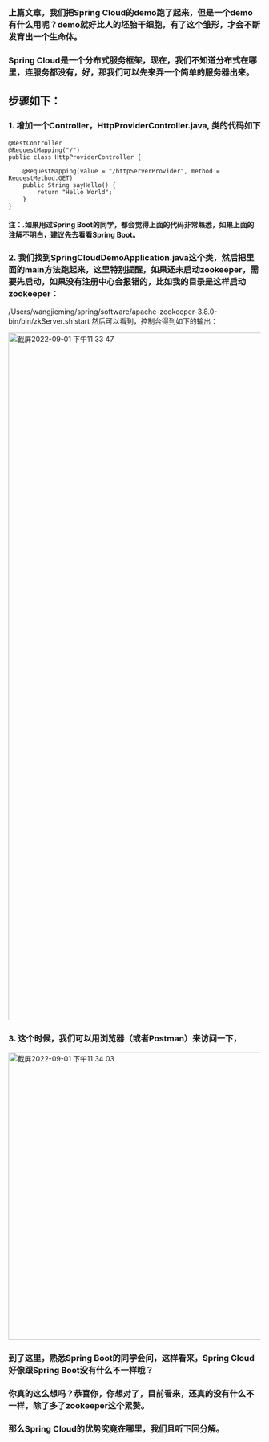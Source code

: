 ### 上篇文章，我们把Spring Cloud的demo跑了起来，但是一个demo有什么用呢？demo就好比人的坯胎干细胞，有了这个雏形，才会不断发育出一个生命体。

### Spring Cloud是一个分布式服务框架，现在，我们不知道分布式在哪里，连服务都没有，好，那我们可以先来弄一个简单的服务器出来。

## 步骤如下：

### 1. 增加一个Controller，HttpProviderController.java, 类的代码如下
``` 
@RestController
@RequestMapping("/")
public class HttpProviderController {

    @RequestMapping(value = "/httpServerProvider", method = RequestMethod.GET)
    public String sayHello() {
        return "Hello World";
    }  
}
```

#### 注：.如果用过Spring Boot的同学，都会觉得上面的代码非常熟悉，如果上面的注解不明白，建议先去看看Spring Boot。

### 2. 我们找到SpringCloudDemoApplication.java这个类，然后把里面的main方法跑起来，这里特别提醒，如果还未启动zookeeper，需要先启动，如果没有注册中心会报错的，比如我的目录是这样启动zookeeper：
/Users/wangjieming/spring/software/apache-zookeeper-3.8.0-bin/bin/zkServer.sh start
然后可以看到，控制台得到如下的输出：

<img width="1370" alt="截屏2022-09-01 下午11 33 47" src="https://user-images.githubusercontent.com/9508456/187954238-719d6927-ec2d-4b79-a238-2777a1a5ee0d.png">


### 3. 这个时候，我们可以用浏览器（或者Postman）来访问一下，

 <img width="573" alt="截屏2022-09-01 下午11 34 03" src="https://user-images.githubusercontent.com/9508456/187954307-d5132c66-82b3-4393-862b-1a2bf7e49b53.png">

### 到了这里，熟悉Spring Boot的同学会问，这样看来，Spring Cloud好像跟Spring Boot没有什么不一样哦？
### 你真的这么想吗？恭喜你，你想对了，目前看来，还真的没有什么不一样，除了多了zookeeper这个累赘。
### 那么Spring Cloud的优势究竟在哪里，我们且听下回分解。
